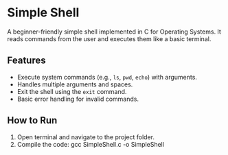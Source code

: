 # Simple Shell

A beginner-friendly simple shell implemented in C for Operating Systems. It reads commands from the user and executes them like a basic terminal.

## Features
- Execute system commands (e.g., `ls`, `pwd`, `echo`) with arguments.
- Handles multiple arguments and spaces.
- Exit the shell using the `exit` command.
- Basic error handling for invalid commands.

## How to Run
1. Open terminal and navigate to the project folder.
2. Compile the code: gcc SimpleShell.c -o SimpleShell
